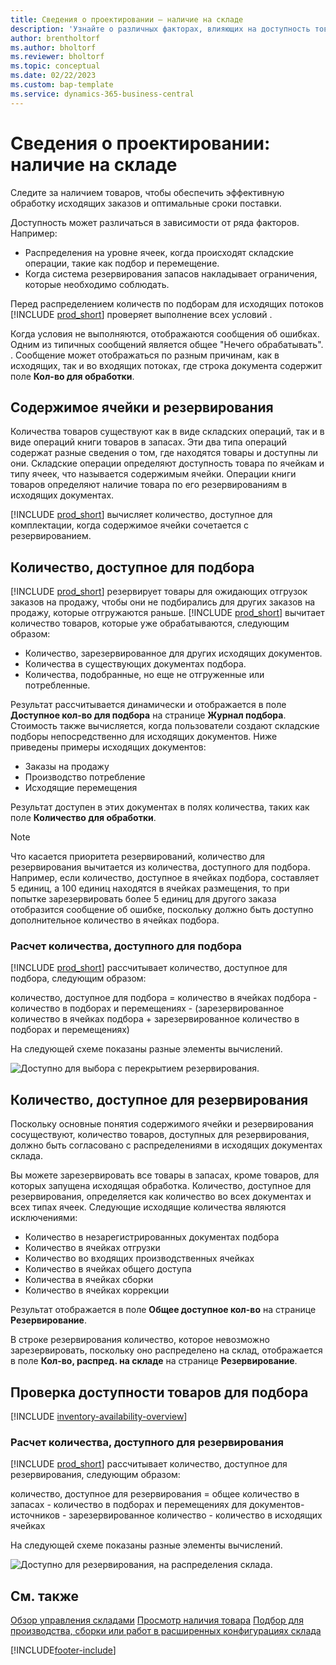```yaml
---
title: Сведения о проектировании — наличие на складе
description: 'Узнайте о различных факторах, влияющих на доступность товара на вашем складе.'
author: brentholtorf
ms.author: bholtorf
ms.reviewer: bholtorf
ms.topic: conceptual
ms.date: 02/22/2023
ms.custom: bap-template
ms.service: dynamics-365-business-central
---
```

# <a name="design-details-availability-in-the-warehouse"></a>Сведения о проектировании: наличие на складе

Следите за наличием товаров, чтобы обеспечить эффективную обработку исходящих заказов и оптимальные сроки поставки.  

Доступность может различаться в зависимости от ряда факторов. Например:

* Распределения на уровне ячеек, когда происходят складские операции, такие как подбор и перемещение.
* Когда система резервирования запасов накладывает ограничения, которые необходимо соблюдать.

Перед распределением количеств по подборам для исходящих потоков [!INCLUDE [prod_short](includes/prod_short.md)] проверяет выполнение всех условий .

Когда условия не выполняются, отображаются сообщения об ошибках. Одним из типичных сообщений является общее "Нечего обрабатывать". . Сообщение может отображаться по разным причинам, как в исходящих, так и во входящих потоках, где строка документа содержит поле **Кол-во для обработки**.

## <a name="bin-content-and-reservations"></a>Содержимое ячейки и резервирования

Количества товаров существуют как в виде складских операций, так и в виде операций книги товаров в запасах. Эти два типа операций содержат разные сведения о том, где находятся товары и доступны ли они. Складские операции определяют доступность товара по ячейкам и типу ячеек, что называется содержимым ячейки. Операции книги товаров определяют наличие товара по его резервированиям в исходящих документах.  

[!INCLUDE [prod_short](includes/prod_short.md)] вычисляет количество, доступное для комплектации, когда содержимое ячейки сочетается с резервированием.  

## <a name="quantity-available-to-pick"></a>Количество, доступное для подбора

[!INCLUDE [prod_short](includes/prod_short.md)] резервирует товары для ожидающих отгрузок заказов на продажу, чтобы они не подбирались для других заказов на продажу, которые отгружаются раньше. [!INCLUDE [prod_short](includes/prod_short.md)] вычитает количество товаров, которые уже обрабатываются, следующим образом:

* Количество, зарезервированное для других исходящих документов.
* Количества в существующих документах подбора.
* Количества, подобранные, но еще не отгруженные или потребленные.  

Результат рассчитывается динамически и отображается в поле **Доступное кол-во для подбора** на странице **Журнал подбора**. Стоимость также вычисляется, когда пользователи создают складские подборы непосредственно для исходящих документов. Ниже приведены примеры исходящих документов:

* Заказы на продажу
* Производство потребление
* Исходящие перемещения

Результат доступен в этих документах в полях количества, таких как поле **Количество для обработки**.  

> [!NOTE]  
> Что касается приоритета резервирований, количество для резервирования вычитается из количества, доступного для подбора. Например, если количество, доступное в ячейках подбора, составляет 5 единиц, а 100 единиц находятся в ячейках размещения, то при попытке зарезервировать более 5 единиц для другого заказа отобразится сообщение об ошибке, поскольку должно быть доступно дополнительное количество в ячейках подбора.  

### <a name="calculating-the-quantity-available-to-pick"></a>Расчет количества, доступного для подбора

[!INCLUDE [prod_short](includes/prod_short.md)] рассчитывает количество, доступное для подбора, следующим образом:  

количество, доступное для подбора = количество в ячейках подбора - количество в подборах и перемещениях - (зарезервированное количество в ячейках подбора + зарезервированное количество в подборах и перемещениях)  

На следующей схеме показаны разные элементы вычислений.  

![Доступно для выбора с перекрытием резервирования.](media/design_details_warehouse_management_availability_2.png "Доступно для выбора с перекрытием резервирования")  

## <a name="quantity-available-to-reserve"></a>Количество, доступное для резервирования

Поскольку основные понятия содержимого ячейки и резервирования сосуществуют, количество товаров, доступных для резервирования, должно быть согласовано с распределениями в исходящих документах склада.  

Вы можете зарезервировать все товары в запасах, кроме товаров, для которых запущена исходящая обработка. Количество, доступное для резервирования, определяется как количество во всех документах и всех типах ячеек. Следующие исходящие количества являются исключениями:  

* Количество в незарегистрированных документах подбора  
* Количество в ячейках отгрузки  
* Количество во входящих производственных ячейках  
* Количество в ячейках общего доступа  
* Количества в ячейках сборки  
* Количество в ячейках коррекции  

Результат отображается в поле **Общее доступное кол-во** на странице **Резервирование**.  

В строке резервирования количество, которое невозможно зарезервировать, поскольку оно распределено на склад, отображается в поле **Кол-во, распред. на складе** на странице **Резервирование**.  

## <a name="check-whether-items-are-available-for-picking"></a>Проверка доступности товаров для подбора

[!INCLUDE [inventory-availability-overview](includes/inventory-availability-overview.md)]

### <a name="calculating-the-quantity-available-to-reserve"></a>Расчет количества, доступного для резервирования

[!INCLUDE [prod_short](includes/prod_short.md)] рассчитывает количество, доступное для резервирования, следующим образом:  

количество, доступное для резервирования = общее количество в запасах - количество в подборах и перемещениях для документов-источников - зарезервированное количество - количество в исходящих ячейках  

На следующей схеме показаны разные элементы вычислений.  

![Доступно для резервирования, на распределения склада.](media/design_details_warehouse_management_availability_3.png "Доступно для резервирования, на распределения склада")  

## <a name="see-also"></a>См. также

[Обзор управления складами](design-details-warehouse-management.md)
[Просмотр наличия товара](inventory-how-availability-overview.md)
[Подбор для производства, сборки или работ в расширенных конфигурациях склада](warehouse-how-to-pick-for-internal-operations-in-advanced-warehousing.md)

[!INCLUDE[footer-include](includes/footer-banner.md)]
